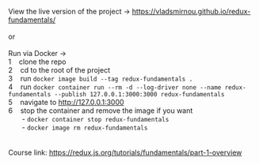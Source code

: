 View the live version of the project -> https://vladsmirnou.github.io/redux-fundamentals/
\
\
or
\
\
Run via Docker -> \
1 &nbsp;&nbsp; clone the repo \
2 &nbsp;&nbsp; cd to the root of the project \
3 &nbsp;&nbsp; run ```docker image build --tag redux-fundamentals .``` \
4 &nbsp;&nbsp; run ```docker container run --rm -d --log-driver none --name redux-fundamentals --publish 127.0.0.1:3000:3000 redux-fundamentals``` \
5 &nbsp;&nbsp; navigate to http://127.0.0.1:3000 \
6 &nbsp;&nbsp; stop the container and remove the image if you want \
&nbsp;&nbsp;&nbsp;&nbsp;&nbsp;&nbsp; \- ```docker container stop redux-fundamentals``` \
&nbsp;&nbsp;&nbsp;&nbsp;&nbsp;&nbsp; \- ```docker image rm redux-fundamentals``` \
\
\
Course link: https://redux.js.org/tutorials/fundamentals/part-1-overview
